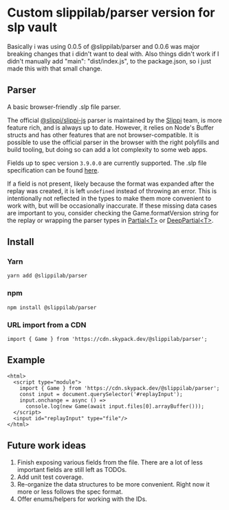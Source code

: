 # Custom slippilab/parser version for slp vault

Basically i was using 0.0.5 of @slippilab/parser and 0.0.6 was major breaking changes that i didn't want to deal with. Also things didn't work if I didn't manually add   "main": "dist/index.js", to the package.json, so i just made this with that small change.

## Parser

A basic browser-friendly .slp file parser.

The official [@slippi/slippi-js](https://github.com/project-slippi/slippi-js#readme) parser is maintained by the [Slippi](https://slippi.gg) team, is more feature rich, and is always up to date. However, it relies on Node's Buffer structs and has other features that are not browser-compatible. It is possible to use the official parser in the browser with the right polyfills and build tooling, but doing so can add a lot complexity to some web apps.

Fields up to spec version `3.9.0.0` are currently supported. The .slp file specification can be found [here](https://github.com/project-slippi/slippi-wiki/blob/master/SPEC.md).

If a field is not present, likely because the format was expanded after the replay was created, it is left `undefined` instead of throwing an error. This is intentionally not reflected in the types to make them more convenient to work with, but will be occasionally inaccurate. If these missing data cases are important to you, consider checking the Game.formatVersion string for the replay or wrapping the parser types in [Partial\<T>](https://www.typescriptlang.org/docs/handbook/utility-types.html#partialtype) or [DeepPartial\<T>](https://github.com/krzkaczor/ts-essentials#deep-wrapper-types).

## Install

### Yarn

```
yarn add @slippilab/parser
```

### npm

```
npm install @slippilab/parser
```

### URL import from a CDN

```
import { Game } from 'https://cdn.skypack.dev/@slippilab/parser';
```

## Example

```
<html>
  <script type="module">
    import { Game } from 'https://cdn.skypack.dev/@slippilab/parser';
    const input = document.querySelector('#replayInput');
    input.onchange = async () =>
      console.log(new Game(await input.files[0].arrayBuffer()));
  </script>
  <input id="replayInput" type="file"/>
</html>
```

## Future work ideas

1. Finish exposing various fields from the file. There are a lot of less important fields are still left as TODOs.
1. Add unit test coverage.
1. Re-organize the data structures to be more convenient. Right now it more or less follows the spec format.
1. Offer enums/helpers for working with the IDs.
